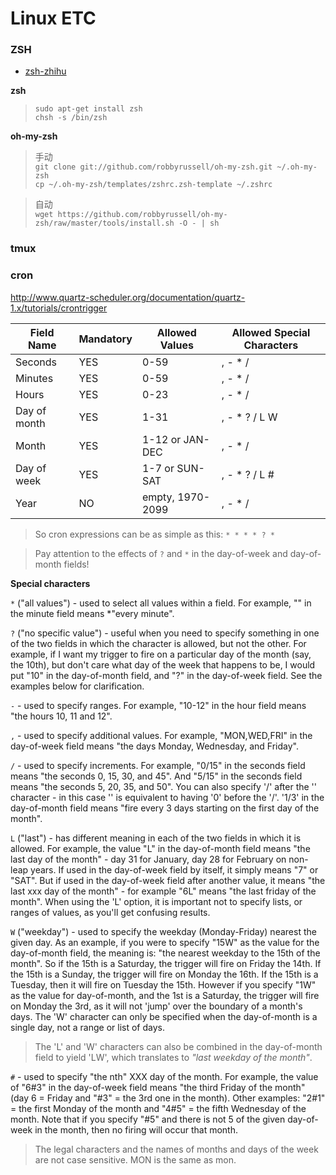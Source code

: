 Linux ETC
=========

### ZSH

* [zsh-zhihu](http://zhuanlan.zhihu.com/mactalk/19556676)

**zsh**

> `sudo apt-get install zsh`  
> `chsh -s /bin/zsh`

**oh-my-zsh**

> 手动  
> `git clone git://github.com/robbyrussell/oh-my-zsh.git ~/.oh-my-zsh`  
> `cp ~/.oh-my-zsh/templates/zshrc.zsh-template ~/.zshrc`

> 自动  
>`wget https://github.com/robbyrussell/oh-my-zsh/raw/master/tools/install.sh -O - | sh`

### tmux

### cron

http://www.quartz-scheduler.org/documentation/quartz-1.x/tutorials/crontrigger

Field Name |  Mandatory | Allowed Values | Allowed Special Characters
------- | -------| ------- | -------
Seconds | YES | 0-59 | , - * /
Minutes | YES | 0-59 | , - * /
Hours | YES | 0-23 | , - * /
Day of month | YES | 1-31 | , - * ? / L W
Month | YES | 1-12 or JAN-DEC | , - * /
Day of week | YES | 1-7 or SUN-SAT | , - * ? / L #
Year | NO | empty, 1970-2099 | , - * /

> So cron expressions can be as simple as this: `* * * * ? *`

> Pay attention to the effects of `?` and `*` in the day-of-week and day-of-month fields!

**Special characters**

`*` ("all values") - used to select all values within a field. For example, "" in the minute field means \*"every minute".

`?` ("no specific value") - useful when you need to specify something in one of the two fields in which the character is allowed, but not the other. For example, if I want my trigger to fire on a particular day of the month (say, the 10th), but don't care what day of the week that happens to be, I would put "10" in the day-of-month field, and "?" in the day-of-week field. See the examples below for clarification.

`-` - used to specify ranges. For example, "10-12" in the hour field means "the hours 10, 11 and 12".

`,` - used to specify additional values. For example, "MON,WED,FRI" in the day-of-week field means "the days Monday, Wednesday, and Friday".

`/` - used to specify increments. For example, "0/15" in the seconds field means "the seconds 0, 15, 30, and 45". And "5/15" in the seconds field means "the seconds 5, 20, 35, and 50". You can also specify '/' after the '' character - in this case '' is equivalent to having '0' before the '/'. '1/3' in the day-of-month field means "fire every 3 days starting on the first day of the month".

`L` ("last") - has different meaning in each of the two fields in which it is allowed. For example, the value "L" in the day-of-month field means "the last day of the month" - day 31 for January, day 28 for February on non-leap years. If used in the day-of-week field by itself, it simply means "7" or "SAT". But if used in the day-of-week field after another value, it means "the last xxx day of the month" - for example "6L" means "the last friday of the month". When using the 'L' option, it is important not to specify lists, or ranges of values, as you'll get confusing results.

`W` ("weekday") - used to specify the weekday (Monday-Friday) nearest the given day. As an example, if you were to specify "15W" as the value for the day-of-month field, the meaning is: "the nearest weekday to the 15th of the month". So if the 15th is a Saturday, the trigger will fire on Friday the 14th. If the 15th is a Sunday, the trigger will fire on Monday the 16th. If the 15th is a Tuesday, then it will fire on Tuesday the 15th. However if you specify "1W" as the value for day-of-month, and the 1st is a Saturday, the trigger will fire on Monday the 3rd, as it will not 'jump' over the boundary of a month's days. The 'W' character can only be specified when the day-of-month is a single day, not a range or list of days.
> The 'L' and 'W' characters can also be combined in the day-of-month field to yield 'LW', which translates to *"last weekday of the month"*.

`#` - used to specify "the nth" XXX day of the month. For example, the value of "6#3" in the day-of-week field means "the third Friday of the month" (day 6 = Friday and "#3" = the 3rd one in the month). Other examples: "2#1" = the first Monday of the month and "4#5" = the fifth Wednesday of the month. Note that if you specify "#5" and there is not 5 of the given day-of-week in the month, then no firing will occur that month.
> The legal characters and the names of months and days of the week are not case sensitive. MON is the same as mon.
